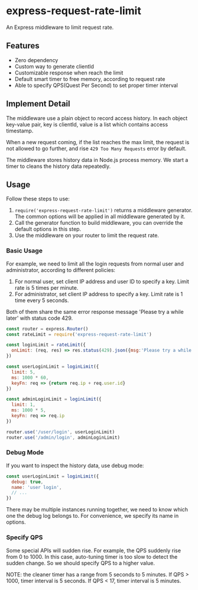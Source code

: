 # express-request-rate-limit

An Express middleware to limit request rate.

## Features
* Zero dependency
* Custom way to generate clientId
* Customizable response when reach the limit
* Default smart timer to free memory, according to request rate
* Able to specify QPS(Quest Per Second) to set proper timer interval

## Implement Detail
The middleware use a plain object to record access history. In each object key-value pair, key is clientId, value is a list which contains access timestamp.

When a new request coming, if the list reaches the max limit, the request is not allowed to go further, and rise `429 Too Many Requests` error by default.

The middleware stores history data in Node.js process memory. We start a timer to cleans the history data repeatedly.

## Usage

Follow these steps to use:

1. `require('express-request-rate-limit')` returns a middleware generator. The common options will be applied in all middleware generated by it.
2. Call the generator function to build middleware, you can override the default options in this step.
3. Use the middleware on your router to limit the request rate.

### Basic Usage

For example, we need to limit all the login requests from normal user and administrator, according to different policies:
1. For normal user, set client IP address and user ID to specify a key. Limit rate is 5 times per minute.
2. For administrator, set client IP address to specify a key. Limit rate is 1 time every 5 seconds.

Both of them share the same error response message 'Please try a while later' with status code 429.

```js
const router = express.Router()
const rateLimit = require('express-request-rate-limit')

const loginLimit = rateLimit({
  onLimit: (req, res) => res.status(429).json({msg:'Please try a while later'})
})

const userLoginLimit = loginLimit({
  limit: 5,
  ms: 1000 * 60,
  keyFn: req => {return req.ip + req.user.id}
})

const adminLoginLimit = loginLimit({
  limit: 1,
  ms: 1000 * 5,
  keyFn: req => req.ip
})

router.use('/user/login', userLoginLimit)
router.use('/admin/login', adminLoginLimit)

```

### Debug Mode
If you want to inspect the history data, use debug mode:
```js
const userLoginLimit = loginLimit({
  debug: true,
  name: 'user login',
  // ...
})
```
There may be multiple instances running together, we need to know which one the debug log belongs to. For convenience, we specify its name in options.

### Specify QPS
Some special APIs will sudden rise. For example, the QPS suddenly rise from 0 to 1000. In this case, auto-tuning timer is too slow to detect the sudden change. So we should specify QPS to a higher value.

NOTE: the cleaner timer has a range from 5 seconds to 5 minutes. If QPS > 1000, timer interval is 5 seconds. If QPS < 17, timer interval is 5 minutes.
